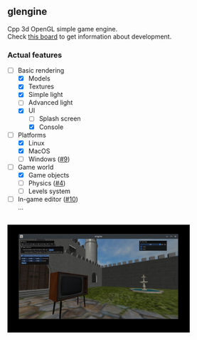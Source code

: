 ## glengine
Cpp 3d OpenGL simple game engine.<br>
Check <a href="https://github.com/users/kotleni/projects/16">this board</a> to get information about development.

### Actual features
- [ ] Basic rendering
    - [x] Models
    - [x] Textures
    - [x] Simple light
    - [ ] Advanced light
    - [x] UI
        - [ ] Splash screen
        - [x] Console
- [ ] Platforms
    - [x] Linux
    - [x] MacOS
    - [ ] Windows (<a href="https://github.com/kotleni/glengine/issues/9">#9</a>)
- [ ] Game world
    - [x] Game objects
    - [ ] Physics (<a href="https://github.com/kotleni/glengine/issues/4">#4</a>)
    - [ ] Levels system
- [ ] In-game editor (<a href="https://github.com/kotleni/glengine/issues/10">#10</a>)
<br>...

<br>
<img src="https://github.com/kotleni/glengine/blob/master/docs/screenshot1.jpg?raw=true" width=410>